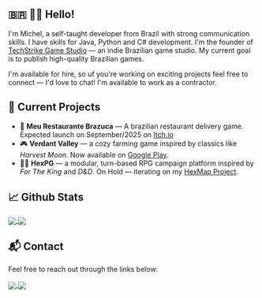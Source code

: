 ## 🇧🇷 👨‍💻 Hello!  

I'm Michel, a self-taught developer from Brazil with strong communication skills. I have skills for Java, Python and C# development.
I'm the founder of [TechStrike Game Studio](https://github.com/TechStrikeBrasil) — an indie Brazilian game studio. My current goal is to publish high-quality Brazilian games. 

I'm available for hire, so uf you're working on exciting projects feel free to connect — I'd love to chat! I'm available to work as a contractor.

## 🚀 Current Projects

* 🍴 **Meu Restaurante Brazuca**  — A brazilian restaurant delivery game. Expected launch on September/2025 on  [Itch.io]()
* 🎮 **Verdant Valley** — a cozy farming game inspired by classics like *Harvest Moon*. Now available on [Google Play](https://play.google.com/store/apps/details?id=com.techstrikebrasil.verdantvalley&hl=en).
* 🧙‍♂️ **HexPG** — a modular, turn-based RPG campaign platform inspired by *For The King* and *D&D*. On Hold — iterating on my [HexMap Project](https://github.com/mikxingu/hexmap_editor).


## 📈 Github Stats 

<a href="https://github.com/anuraghazra/github-readme-stats">
  <img align="center" src="https://github-readme-stats.vercel.app/api?username=mikxingu&show_icons=true&theme=highcontrast&hide=stars" />
</a>

<a href="https://github.com/mikxingu/github-readme-stats">
  <img align="center" src="https://github-readme-stats.vercel.app/api/top-langs/?username=mikxingu&layout=compact&theme=highcontrast&hide=ShaderLab" />
</a>

        

## 📬 Contact
Feel free to reach out through the links below:

<a href="mailto:michelalvs@gmail.com">
  <img align="center" src="https://img.shields.io/badge/Gmail-D14836?style=for-the-badge&logo=gmail&logoColor=white" />
</a>

<a href="https://www.linkedin.com/in/michel-alves-almeida-leite-84976315a/">
  <img align="center" src="https://img.shields.io/badge/LinkedIn-0077B5?style=for-the-badge&logo=linkedin&logoColor=white" />
</a>
